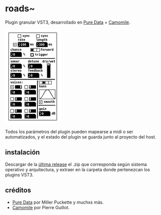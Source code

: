 # roads~
Plugin granular VST3, desarrollado en [Pure Data](https://github.com/pure-data/pure-data) + [Camomile](https://github.com/pierreguillot/Camomile).  
  
<img src="/roads.png" alt="imagen demostrativa"></img>
  
Todos los parámetros del plugin pueden mapearse a midi o ser automatizados, y el estado del plugin se guarda junto al proyecto del host.

## instalación
Descargar de la [última release](https://github.com/teaecetyrannis/roads/releases/tag/v1.0.0-alpha) el .zip que corresponda según sistema operativo y arquitectura, y extraer en la carpeta donde pertenezcan los plugins VST3.

## créditos
- [Pure Data](https://github.com/pure-data/pure-data) por Miller Puckette y muchxs más.
- [Camomile](https://github.com/pierreguillot/Camomile) por Pierre Guillot.
